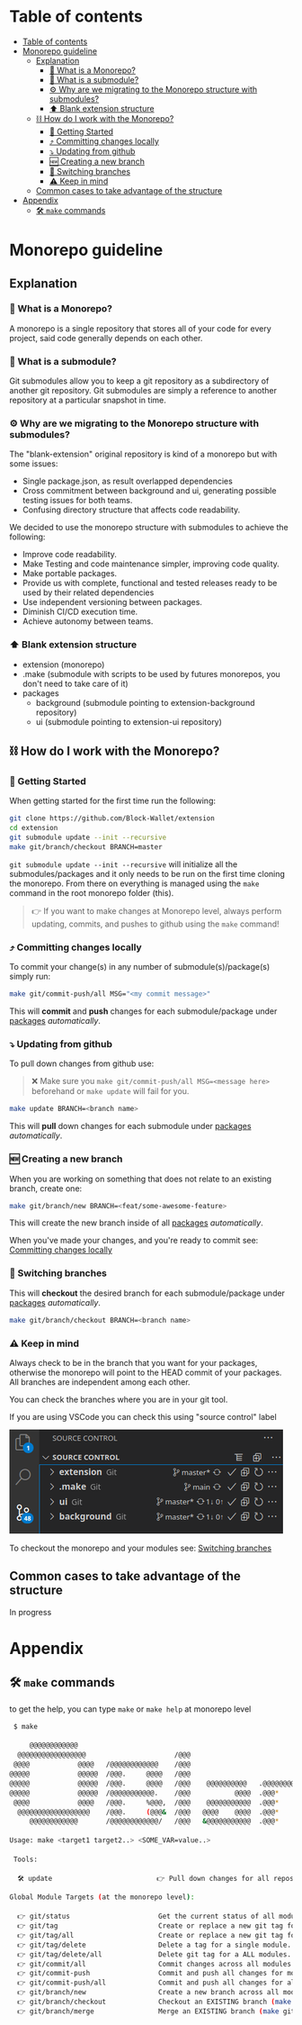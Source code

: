 # Table of contents

- [Table of contents](#table-of-contents)
- [Monorepo guideline](#monorepo-guideline)
  - [Explanation](#explanation)
    - [🧰 What is a Monorepo?](#-what-is-a-monorepo)
    - [🧰 What is a submodule?](#-what-is-a-submodule)
    - [⚙️ Why are we migrating to the Monorepo structure with submodules?](#️-why-are-we-migrating-to-the-monorepo-structure-with-submodules)
    - [⬆ Blank extension structure](#-blank-extension-structure)
  - [⛓ How do I work with the Monorepo?](#-how-do-i-work-with-the-monorepo)
    - [🚉 Getting Started](#-getting-started)
    - [⤴ Committing changes locally](#-committing-changes-locally)
    - [⤵ Updating from github](#-updating-from-github)
    - [🆕 Creating a new branch](#-creating-a-new-branch)
    - [📇 Switching branches](#-switching-branches)
    - [⚠️ Keep in mind](#️-keep-in-mind)
  - [Common cases to take advantage of the structure](#common-cases-to-take-advantage-of-the-structure)
- [Appendix](#appendix)
  - [🛠 `make` commands](#-make-commands)

# Monorepo guideline

## Explanation

### 🧰 What is a Monorepo?

A monorepo is a single repository that stores all of your code for every project, said code generally depends on each other.

### 🧰 What is a submodule?

Git submodules allow you to keep a git repository as a subdirectory of another git repository. Git submodules are simply a reference to another repository at a particular snapshot in time.

### ⚙️ Why are we migrating to the Monorepo structure with submodules?

The "blank-extension" original repository is kind of a monorepo but with some issues:

- Single package.json, as result overlapped dependencies
- Cross commitment between background and ui, generating possible testing issues for both teams.
- Confusing directory structure that affects code readability.

We decided to use the monorepo structure with submodules to achieve the following:

- Improve code readability.
- Make Testing and code maintenance simpler, improving code quality.
- Make portable packages.
- Provide us with complete, functional and tested releases ready to be used by their related dependencies
- Use independent versioning between packages.
- Diminish CI/CD execution time.
- Achieve autonomy between teams.

### ⬆ Blank extension structure

- extension (monorepo)
- .make (submodule with scripts to be used by futures monorepos, you don't need to take care of it)
- packages
  - background (submodule pointing to extension-background repository)
  - ui (submodule pointing to extension-ui repository)

## ⛓ How do I work with the Monorepo?

### 🚉 Getting Started

When getting started for the first time run the following:

```bash
git clone https://github.com/Block-Wallet/extension
cd extension
git submodule update --init --recursive
make git/branch/checkout BRANCH=master
```

`git submodule update --init --recursive` will initialize all the submodules/packages and it only needs to be run on the first time cloning the monorepo.
From there on everything is managed using the `make` command in the root monorepo folder (this).

> 👉 If you want to make changes at Monorepo level, always perform updating, commits, and pushes to github using the `make` command!

### ⤴ Committing changes locally

To commit your change(s) in any number of submodule(s)/package(s) simply run:

```bash
make git/commit-push/all MSG="<my commit message>"
```

This will **commit** and **push** changes for each submodule/package under [packages](../packages) _automatically_.

### ⤵ Updating from github

To pull down changes from github use:

> ❌ Make sure you `make git/commit-push/all MSG=<message here>` beforehand
> or `make update` will fail for you.

```bash
make update BRANCH=<branch name>
```

This will **pull** down changes for each submodule under [packages](../packages) _automatically_.

### 🆕 Creating a new branch

When you are working on something that does not relate to an existing branch, create one:

```bash
make git/branch/new BRANCH=<feat/some-awesome-feature>
```

This will create the new branch inside of all [packages](../packages) _automatically_.

When you've made your changes, and you're ready to commit see: [Committing changes locally](#-committing-changes-locally)

### 📇 Switching branches

This will **checkout** the desired branch for each submodule/package under [packages](../packages) _automatically_.

```bash
make git/branch/checkout BRANCH=<branch name>
```

### ⚠️ Keep in mind

Always check to be in the branch that you want for your packages, otherwise the monorepo will point to the HEAD commit of your packages. All branches are independent among each other.

You can check the branches where you are in your git tool.

If you are using VSCode you can check this using "source control" label

![diagram](branches.png)

To checkout the monorepo and your modules see: [Switching branches](#-switching-branches)

## Common cases to take advantage of the structure

In progress

# Appendix

## 🛠 `make` commands

to get the help, you can type `make` or `make help` at monorepo level

```bash
 $ make

     @@@@@@@@@@@@
  @@@@@@@@@@@@@@@@@                      /@@@                                 @@@/
 @@@@            @@@@   /@@@@@@@@@@@@    /@@@                                 @@@/
@@@@@            @@@@@  /@@@.     @@@@   /@@@                                 @@@/
@@@@@            @@@@@  /@@@.     @@@@   /@@@    @@@@@@@@@@   .@@@@@@@@@@@.   @@@/  @@@@%
@@@@@            @@@@@  /@@@@@@@@@@@.    /@@@           @@@@  .@@@*    @@@@   @@@/@@@@*
 @@@@            @@@@   /@@@.     %@@@,  /@@@    @@@@@@@@@@@  .@@@*    @@@@   @@@@@@@@
  @@@@@@@@@@@@@@@@@@    /@@@.     (@@@&  /@@@   @@@@    @@@@  .@@@*    @@@@   @@@@ *@@@@
     @@@@@@@@@@@@       /@@@@@@@@@@@@/   /@@@   &@@@@@@@@@@@  .@@@*    @@@@   @@@/   @@@@*

Usage: make <target1 target2..> <SOME_VAR=value..>

 Tools:

  🛠 update                          👉 Pull down changes for all repositories.

Global Module Targets (at the monorepo level):

  👉 git/status                      Get the current status of all modules (make git/branch/show).
  👉 git/tag                         Create or replace a new git tag for a single module.
  👉 git/tag/all                     Create or replace a new git tag for a ALL modules.
  👉 git/tag/delete                  Delete a tag for a single module.
  👉 git/tag/delete/all              Delete git tag for a ALL modules.
  👉 git/commit/all                  Commit changes across all modules (does not push!).
  👉 git/commit-push                 Commit and push all changes for module (make git/commit-push MOD=some-module-name MSG="my changes").
  👉 git/commit-push/all             Commit and push all changes for all submodules (make git/commit-push/all MSG="my changes").
  👉 git/branch/new                  Create a new branch across all modules (make git/branch BRANCH=awesome-branch).
  👉 git/branch/checkout             Checkout an EXISTING branch (make git/branch/checkout BRANCH=master).
  👉 git/branch/merge                Merge an EXISTING branch (make git/branch/merge BRANCH=master).

```
